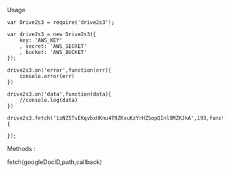 Usage


````
var Drive2s3 = require('drive2s3');

var drive2s3 = new Drive2s3({
    key: 'AWS_KEY'
    , secret: 'AWS_SECRET'
    , bucket: 'AWS_BUCKET'
});

drive2s3.on('error',function(err){
    console.error(err)
})

drive2s3.on('data',function(data){
    //console.log(data)
})

drive2s3.fetch('1oNZ5TvEKqvbxHKnu4T9ZKvuKzYrHZ5opQInl0MZKJkA',193,function(err,data){

});
````


Methods :

fetch(googleDocID,path,callback)
